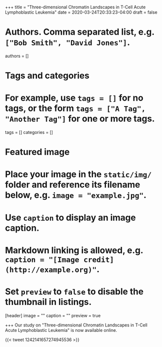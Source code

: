 +++
title = "Three-dimensional Chromatin Landscapes in T-Cell Acute Lymphoblastic Leukemia"
date = 2020-03-24T20:33:23-04:00
draft = false

# Authors. Comma separated list, e.g. `["Bob Smith", "David Jones"]`.
authors = []

# Tags and categories
# For example, use `tags = []` for no tags, or the form `tags = ["A Tag", "Another Tag"]` for one or more tags.
tags = []
categories = []

# Featured image
# Place your image in the `static/img/` folder and reference its filename below, e.g. `image = "example.jpg"`.
# Use `caption` to display an image caption.
#   Markdown linking is allowed, e.g. `caption = "[Image credit](http://example.org)"`.
# Set `preview` to `false` to disable the thumbnail in listings.
[header]
image = ""
caption = ""
preview = true

+++
Our study on "Three-dimensional Chromatin Landscapes in T-Cell Acute Lymphoblastic Leukemia"
is now available online.

{{< tweet  1242141657274945536 >}}
